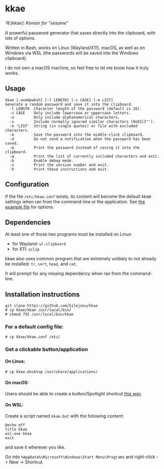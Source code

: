 # kkae
*깨 [kkae]: Korean for "sesame"*

A powerful password generator that saves directly into the clipboard, with lots of options.

Written in Bash, works on Linux (Wayland/X11), macOS, as well as on Windows via WSL (the passwords will be saved into the Windows clipboard).

I do not own a macOS machine, so feel free to let me know how it truly works.

## Usage
```
kkae [-asmdpwbvh] [-l LENGTH] [-c CASE] [-e LIST]
Generate a random password and save it into the clipboard.
  -l LENGTH  Character length of the password (default is 16).
  -c CASE    Only include lowercase or uppercase letters.
  -a         Only include alphanumerical characters.
  -s         Include normally ignored similar characters (0oO1lI"').
  -e 'LIST'  String (in single quotes) or file with excluded characters.
  -m         Save the password into the middle-click clipboard.
  -d         Do not send a notification when the password has been saved.
  -p         Print the password instead of saving it into the clipboard.
  -w         Print the list of currently included characters and exit.
  -b         Enable debug mode.
  -v         Print the version number and exit.
  -h         Print these instructions and exit.
  ```
## Configuration
If the file `/etc/kkae.conf` exists, its content will become the default kkae settings when ran from the command-line or the application. See [the example file](https://github.com/Silejonu/kkae/blob/main/kkae.conf) for options.



## Dependencies
At least one of those two programs must be installed on Linux:
* for Wayland: `wl-clipboard`
* for X11: `xclip`

kkae also uses common program that are extremely unlikely to not already be installed: `tr`, `sort`, `head`, and `cat`.

It will prompt for any missing dependency when ran from the command-line.

## Installation instructions
```
git clone https://github.com/Silejonu/kkae
# cp kkae/kkae /usr/local/bin/
# chmod 755 /usr/local/bin/kkae
```

### For a default config file:

`# cp kkae/kkae.conf /etc/`

### Get a clickable button/application

#### On Linux:

`# cp kkae.desktop /usr/share/applications/`

#### On macOS:

Users should be able to create a button/Spotlight shortcut [this way](https://stackoverflow.com/a/66845958).

#### On WSL:

Create a script named `kkae.bat` with the following content:
```
@echo off
title kkae
wsl.exe kkae
exit
```
and save it wherever you like.

Go into `%AppData%\Microsoft\Windows\Start Menu\Programs` and right-click -> New -> Shortcut.

